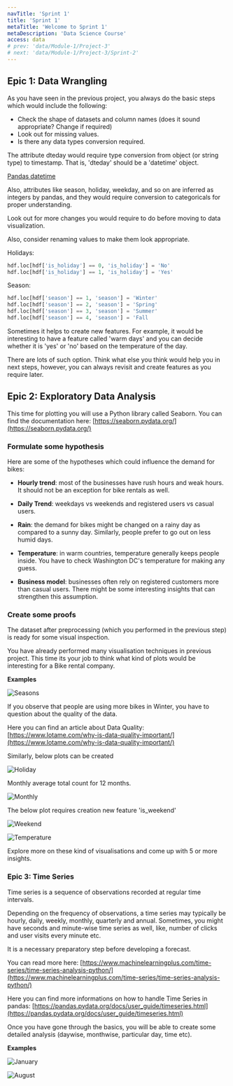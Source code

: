 ```yaml
---
navTitle: 'Sprint 1'
title: 'Sprint 1'
metaTitle: 'Welcome to Sprint 1'
metaDescription: 'Data Science Course'
access: data
# prev: 'data/Module-1/Project-3'
# next: 'data/Module-1/Project-3/Sprint-2'
---
```


## Epic 1: Data Wrangling

As you have seen in the previous project, you always do the basic steps which would include the following:

- Check the shape of datasets and column names (does it sound appropriate? Change if required)
- Look out for missing values.
- Is there any data types conversion required.

The attribute dteday would require type conversion from object (or string type) to timestamp. That is, 'dteday' should be a 'datetime' object.

[Pandas datetime](https://pandas.pydata.org/pandas-docs/stable/reference/api/pandas.to_datetime.html)

Also, attributes like season, holiday, weekday, and so on are inferred as integers by pandas, and they would require conversion to categoricals for proper understanding.

Look out for more changes you would require to do before moving to data visualization.

Also, consider renaming values to make them look appropriate.

Holidays:

```python
hdf.loc[hdf['is_holiday'] == 0, 'is_holiday'] = 'No'
hdf.loc[hdf['is_holiday'] == 1, 'is_holiday'] = 'Yes'
```

Season:

```python
hdf.loc[hdf['season'] == 1, 'season'] = 'Winter'
hdf.loc[hdf['season'] == 2, 'season'] = 'Spring'
hdf.loc[hdf['season'] == 3, 'season'] = 'Summer'
hdf.loc[hdf['season'] == 4, 'season'] = 'Fall
```

Sometimes it helps to create new features. For example, it would be interesting to have a feature called 'warm days' and you can decide whether it is 'yes' or 'no' based on the temperature of the day.

There are lots of such option. Think what else you think would help you in next steps, however, you can always revisit and create features as you require later.

## Epic 2: Exploratory Data Analysis

This time for plotting you will use a Python library called Seaborn. You can find the documentation here: [https://seaborn.pydata.org/](https://seaborn.pydata.org/)

### Formulate some hypothesis

Here are some of the hypotheses which could influence the demand for bikes:

- **Hourly trend**: most of the businesses have rush hours and weak hours. It should not be an exception for bike rentals as well.

- **Daily Trend**: weekdays vs weekends and registered users vs casual users.

- **Rain**: the demand for bikes might be changed on a rainy day as compared to a sunny day. Similarly, people prefer to go out on less humid days.

- **Temperature**: in warm countries, temperature generally keeps people inside. You have to check Washington DC's temperature for making any guess.

- **Business model**: businesses often rely on registered customers more than casual users. There might be some interesting insights that can strengthen this assumption.

### Create some proofs

The dataset after preprocessing (which you performed in the previous step) is ready for some visual inspection.

You have already performed many visualisation techniques in previous project. This time its your job to think what kind of plots would be interesting for a Bike rental company.

**Examples**

![Seasons](staticAsset/data/Module-1/Project-3/seasons.jpg)

If you observe that people are using more bikes in Winter, you have to question about the quality of the data.

Here you can find an article about Data Quality: [https://www.lotame.com/why-is-data-quality-important/](https://www.lotame.com/why-is-data-quality-important/)

Similarly, below plots can be created

![Holiday](staticAsset/data/Module-1/Project-3/holiday.jpg)

Monthly average total count for 12 months.

![Monthly](staticAsset/data/Module-1/Project-3/monthly.jpg)

The below plot requires creation new feature 'is_weekend'

![Weekend](staticAsset/data/Module-1/Project-3/weekend.jpg)

![Temperature](staticAsset/data/Module-1/Project-3/temp.jpg)

Explore more on these kind of visualisations and come up with 5 or more insights.

### Epic 3: Time Series

Time series is a sequence of observations recorded at regular time intervals.

Depending on the frequency of observations, a time series may typically be hourly, daily, weekly, monthly, quarterly and annual. Sometimes, you might have seconds and minute-wise time series as well, like, number of clicks and user visits every minute etc.

It is a necessary preparatory step before developing a forecast.

You can read more here: [https://www.machinelearningplus.com/time-series/time-series-analysis-python/](https://www.machinelearningplus.com/time-series/time-series-analysis-python/)

Here you can find more informations on how to handle Time Series in pandas: [https://pandas.pydata.org/docs/user_guide/timeseries.html](https://pandas.pydata.org/docs/user_guide/timeseries.html)

Once you have gone through the basics, you will be able to create some detailed analysis (daywise, monthwise, particular day, time etc).

**Examples**

![January](staticAsset/data/Module-1/Project-3/jan_2011.jpg)

![August](staticAsset/data/Module-1/Project-3/28aug2012.jpg)
